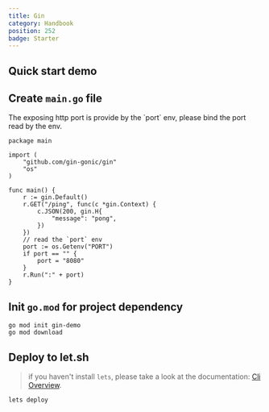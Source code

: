 ```yaml
---
title: Gin
category: Handbook
position: 252
badge: Starter
---
```


## Quick start demo

<AsciiPlayer id="412896"></AsciiPlayer>

## Create `main.go` file

<alert type="warning">
The exposing http port is provide by the `port` env, please bind the port read by the env.
</alert>

```go{}[main.go]
package main

import (
    "github.com/gin-gonic/gin"
    "os"
)

func main() {
    r := gin.Default()
    r.GET("/ping", func(c *gin.Context) {
        c.JSON(200, gin.H{
            "message": "pong",
        })
    })
    // read the `port` env
    port := os.Getenv("PORT")
    if port == "" {
        port = "8080"
    }
    r.Run(":" + port)
}
```

## Init `go.mod` for project dependency

```shell
go mod init gin-demo
go mod download
```

## Deploy to let.sh

> if you haven't install `lets`, please take a look at the documentation: [Cli Overview](/cli/overview).

```shell
lets deploy
```
